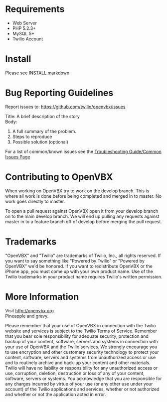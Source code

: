 # Requirements

 * Web Server
 * PHP 5.2.3+
 * MySQL 5+
 * Twilio Account

# Install

Please see [INSTALL.markdown](https://github.com/twilio/OpenVBX/blob/master/INSTALL.markdown)

# Bug Reporting Guidelines

Report issues to:
https://github.com/twilio/openvbx/issues

Title: A brief description of the story  
Body:  

1. A full summary of the problem.  
2. Steps to reproduce  
3. Possible solution (optional)

For a list of common/known issues see the  [Troubleshooting Guide/Common Issues Page](https://github.com/twilio/OpenVBX/wiki/OpenVBX-Troubleshooting---Common-Issues)

# Contributing to OpenVBX


When working on OpenVBX try to work on the develop branch. This is where all work is done before being completed and merged in to master. No work goes directly to master.

To open a pull request against OpenVBX open it from your develop branch on to the main develop branch. We will end up pulling any requests against master in to a feature branch off of develop before merging the pull request.

# Trademarks

"OpenVBX" and "Twilio" are trademarks of Twilio, Inc., all rights 
reserved. If you want to say something like "Powered by Twilio" or 
"Powered by OpenVBX" we'd be honored. If you want to redistribute 
OpenVBX or the iPhone app, you must come up with your own product name. 
Use of the Twilio trademarks in your product name requires Twilio's 
written permission.

# More Information

Visit http://openvbx.org  
Pineapple and gravy.


Please remember that your use of OpenVBX in connection with the Twilio 
website and services is subject to the Twilio Terms of Service. 
Remember that you bear sole responsibility for adequate security,
protection and backup of your content, software, servers and systems in
connection with your use of OpenVBX and the Twilio services. We strongly
encourage you to use encryption and other customary security technology
to protect your content, software, servers and systems from unauthorized
access or use and to routinely archive and back-up your content and
other materials. Twilio will have no liability or responsibility for any
unauthorized access or use, corruption, deletion, destruction or loss of
any of your content, software, servers or systems.  You acknowledge that
you are responsible for any charges incurred by virtue of your use (or
any other use under your account) of the Twilio applications and
services, whether or not authorized and whether or not the application
acted in error.